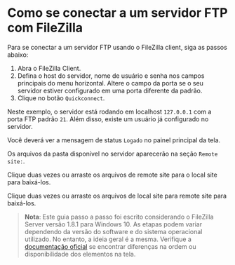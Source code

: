# Como se conectar a um servidor FTP com FileZilla

Para se conectar a um servidor FTP usando o FileZilla client, siga as passos abaixo:

1. Abra o FileZilla Client.
1. Defina o host do servidor, nome de usuário e senha nos campos principais do menu horizontal. Altere o campo da porta se o seu servidor estiver configurado em uma porta diferente da padrão.
1. Clique no botão `Quickconnect`.

Neste exemplo, o servidor está rodando em localhost `127.0.0.1` com a porta FTP padrão `21`. Além disso, existe um usuário já configurado no servidor.

Você deverá ver a mensagem de status `Logado` no painel principal da tela.

Os arquivos da pasta disponível no servidor aparecerão na seção `Remote site:`.

Clique duas vezes ou arraste os arquivos de remote site para o local site para baixá-los.

Clique duas vezes ou arraste os arquivos de local site para remote site para baixá-los.

> **Nota**: Este guia passo a passo foi escrito considerando o FileZilla Server versão 1.8.1 para Windows 10. As etapas podem variar dependendo da versão do software e do sistema operacional utilizado. No entanto, a ideia geral é a mesma. Verifique a [documentação oficial](https://wiki.filezilla-project.org/Documentation) se encontrar diferenças na ordem ou disponibilidade dos elementos na tela.